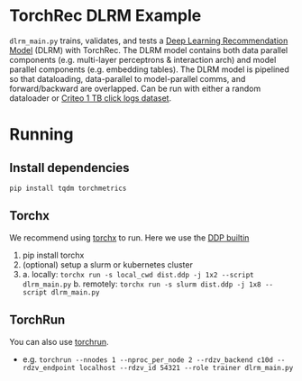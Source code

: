 # TorchRec DLRM Example

`dlrm_main.py` trains, validates, and tests a [Deep Learning Recommendation Model](https://arxiv.org/abs/1906.00091) (DLRM) with TorchRec. The DLRM model contains both data parallel components (e.g. multi-layer perceptrons & interaction arch) and model parallel components (e.g. embedding tables). The DLRM model is pipelined so that dataloading, data-parallel to model-parallel comms, and forward/backward are overlapped. Can be run with either a random dataloader or [Criteo 1 TB click logs dataset](https://ailab.criteo.com/download-criteo-1tb-click-logs-dataset/).

# Running

## Install dependencies
`pip install tqdm torchmetrics`

## Torchx
We recommend using [torchx](https://pytorch.org/torchx/main/quickstart.html) to run. Here we use the [DDP builtin](https://pytorch.org/torchx/main/components/distributed.html)

1. pip install torchx
2. (optional) setup a slurm or kubernetes cluster
3.
    a. locally: `torchx run -s local_cwd dist.ddp -j 1x2 --script dlrm_main.py`
    b. remotely: `torchx run -s slurm dist.ddp -j 1x8 --script dlrm_main.py`

## TorchRun
You can also use [torchrun](https://pytorch.org/docs/stable/elastic/run.html).
* e.g. `torchrun --nnodes 1 --nproc_per_node 2 --rdzv_backend c10d --rdzv_endpoint localhost --rdzv_id 54321 --role trainer dlrm_main.py`


## Preliminary Training Results

**Setup:**
* CUDA 11.0, NCCL 2.10.3.
* AWS p4d24xlarge instances, each with 8 40GB NVIDIA A100s.
   *  Elastic Fabric Adapter enabled.
* Shared flags for all runs include: `--pin_memory --batch_size 4096 --epochs 1 --embedding_dim 128 --dense_arch_layer_sizes "512,256,128" --over_arch_layer_sizes "1024,1024,512,256,1" --in_memory_binary_criteo_path "..." --learning_rate 15.0`

**Results**

|Configuration|Collective Size of Embedding Tables (GiB)|Number of GPUs|Local Batch Size|Global Batch Size|AUROC over Val Set After 1 Epoch|AUROC Over Test Set After 1 Epoch|Train Records/Second|Time to Train 1 Epoch | Unique Flags |
--- | --- | --- | --- | --- | --- | --- | --- | --- | ---
|MLPerf|97.36|8|8192|65536|0.7736921906471252|0.7684569954872131|5497159.68 rec/s| 12m43s | `--batch_size 8192 --num_embeddings_per_feature "40000000,39060,17295,7424,20265,3,7122,1543,63,40000000,3067956,405282,10,2209,11938,155,4,976,14,40000000,40000000,40000000,590152,12973,108,36"` |
|MLPerfx2|174.03|16|4096|65536|0.7760998606681824|0.7706344723701477|2028339.2 rec/s| 34m:27s | `--batch_size 4096 --num_embeddings_per_feature "80000000,39060,17295,7424,20265,3,7122,1543,63,80000000,3067956,405282,10,2209,11938,155,4,976,14,80000000,40790948,80000000,590152,12973,108,36"` |
|Full Size|420.94|80|819|65520|0.7841252684593201|0.778694748878479| 459950.4 rec/s | 02h32m03s | `--batch_size 819 --num_embeddings_per_feature "227605432,39060,17295,7424,20265,3,7122,1543,63,130229467,3067956,405282,10,2209,11938,155,4,976,14,292775614,40790948,187188510,590152,12973,108,36"` |

**TODO/Work In Progress**
* Confirm DLRM example converges to MLPerf training benchmark threshold of val AUROC 0.8025 in reasonable number of iterations.
